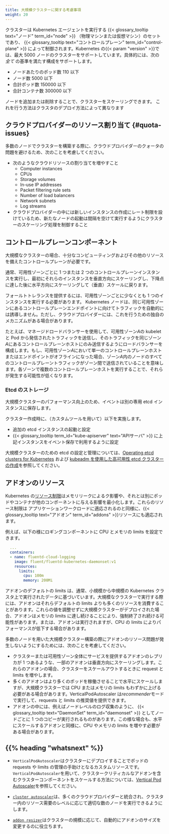 ```yaml
---
title: 大規模クラスターに関する考慮事項
weight: 20
---
```


<!--
A cluster is a set of {{< glossary_tooltip text="nodes" term_id="node" >}} (physical
or virtual machines) running Kubernetes agents, managed by the
{{< glossary_tooltip text="control plane" term_id="control-plane" >}}.
Kubernetes {{< param "version" >}} supports clusters with up to 5000 nodes. More specifically,
Kubernetes is designed to accommodate configurations that meet *all* of the following criteria:

* No more than 110 pods per node
* No more than 5000 nodes
* No more than 150000 total pods
* No more than 300000 total containers

You can scale your cluster by adding or removing nodes. The way you do this depends
on how your cluster is deployed.
-->

クラスターは Kubernetes エージェントを実行する {{< glossary_tooltip text="ノード" term_id="node" >}} （物理マシンまたは仮想マシン）のセットであり、 {{< glossary_tooltip text="コントロールプレーン" term_id="control-plane" >}} によって制御されます。Kubernetes の{{< param "version" >}}では、最大 5000 ノードのクラスターをサポートしています。具体的には、次の _全て_ の基準を満たす構成をサポートします。

- ノードあたりのポッド数 110 以下
- ノード数 5000 以下
- 合計ポッド数 150000 以下
- 合計コンテナ数 300000 以下

ノードを追加または削除することで、クラスターをスケーリングできます。 これを行う方法はクラスタのデプロイ方法によって異なります

<!--
## Cloud provider resource quotas {#quota-issues}

To avoid running into cloud provider quota issues, when creating a cluster with many nodes,
consider:
* Requesting a quota increase for cloud resources such as:
    * Computer instances
    * CPUs
    * Storage volumes
    * In-use IP addresses
    * Packet filtering rule sets
    * Number of load balancers
    * Network subnets
    * Log streams
* Gating the cluster scaling actions to bring up new nodes in batches, with a pause
  between batches, because some cloud providers rate limit the creation of new instances.
-->

## クラウドプロバイダーのリソース割り当て {#quota-issues}

多数のノードでクラスターを構築する際に、クラウドプロバイダーのクォータの問題を避けるため、次のことを考慮してください。

- 次のようなクラウドリソースの割り当てを増やすこと
  - Computer instances
  - CPUs
  - Storage volumes
  - In-use IP addresses
  - Packet filtering rule sets
  - Number of load balancers
  - Network subnets
  - Log streams
- クラウドプロバイダーの中には新しいインスタンスの作成にレート制限を設けているため、新たなノードの起動は間隔を空けて実行するようにクラスターのスケーリング処理を制御すること

<!--
## Control plane components

For a large cluster, you need a control plane with sufficient compute and other
resources.

Typically you would run one or two control plane instances per failure zone,
scaling those instances vertically first and then scaling horizontally after reaching
the point of falling returns to (vertical) scale.

You should run at least one instance per failure zone to provide fault-tolerance. Kubernetes
nodes do not automatically steer traffic towards control-plane endpoints that are in the
same failure zone; however, your cloud provider might have its own mechanisms to do this.

For example, using a managed load balancer, you configure the load balancer to send traffic
that originates from the kubelet and Pods in failure zone _A_, and direct that traffic only
to the control plane hosts that are also in zone _A_. If a single control-plane host or
endpoint failure zone _A_ goes offline, that means that all the control-plane traffic for
nodes in zone _A_ is now being sent between zones. Running multiple control plane hosts in
each zone makes that outcome less likely.
-->

## コントロールプレーンコンポーネント

大規模なクラスターの場合、十分なコンピューティングおよびその他のリソースを備えたコントロールプレーンが必要です。

通常、可用性ゾーンごとに 1 つまたは 2 つのコントロールプレーンインスタンスを実行し、最初にそれらのインスタンスを垂直方向にスケーリングし、下降点に達した後に水平方向にスケーリングして（垂直）スケールに戻ります。

フォールトトレランスを提供するには、可用性ゾーンごとに少なくとも 1 つのインスタンスを実行する必要があります。 Kubernetes ノードは、同じ可用性ゾーンにあるコントロールプレーンエンドポイントに向けてトラフィックを自動的には誘導しません。ただし、クラウドプロバイダーには、これを行うための独自のメカニズムがある場合があります。

たとえば、マネージドロードバランサーを使用して、可用性ゾーン*A*の kubelet と Pod から発信されたトラフィックを送信し、そのトラフィックを同じゾーン*A*にあるコントロールプレーンホストにのみ送信するようにロードバランサーを構成します。もし、可用性ゾーン*A*において単一のコントロールプレーンホストまたはエンドポイントがオフラインになった場合、ゾーン*A*内のノードのすべてのコントロールプレーントラフィックがゾーン間で送信されていることを意味します。各ゾーンで複数のコントロールプレーンホストを実行することで、それらが発生する可能性が低くなります。

<!--
### etcd storage

To improve performance of large clusters, you can store Event objects in a separate
dedicated etcd instance.

When creating a cluster, you can (using custom tooling):

* start and configure additional etcd instance
* configure the {{< glossary_tooltip term_id="kube-apiserver" text="API server" >}} to use it for storing events

See [Operating etcd clusters for Kubernetes](/docs/tasks/administer-cluster/configure-upgrade-etcd/) and
[Set up a High Availability etcd cluster with kubeadm](/docs/setup/production-environment/tools/kubeadm/setup-ha-etcd-with-kubeadm/)
for details on configuring and managing etcd for a large cluster.
-->

### Etcd のストレージ

大規模クラスターのパフォーマンス向上のため、イベントは別の専用 etcd インスタンスに保存します。

クラスター作成時に、（カスタムツールを用いて）以下を実施します。

- 追加の etcd インスタンスの起動と設定
- {{< glossary_tooltip term_id="kube-apiserver" text="APIサーバ" >}} に上記インスタンスをイベント保存で利用するように設定

大規模クラスターのための etcd の設定と管理については、[Operating etcd clusters for Kubernetes](/docs/tasks/administer-cluster/configure-upgrade-etcd/) および
[kubeadm を使用した高可用性 etcd クラスターの作成](/ja/docs/setup/production-environment/tools/kubeadm/setup-ha-etcd-with-kubeadm/)を参照してください。

<!--
## Addon resources

Kubernetes [resource limits](/docs/concepts/configuration/manage-resources-containers/)
help to minimize the impact of memory leaks and other ways that pods and containers can
impact on other components. These resource limits apply to
{{< glossary_tooltip text="addon" term_id="addons" >}} resources just as they apply to application workloads.

For example, you can set CPU and memory limits for a logging component:

```yaml
  ...
  containers:
  - name: fluentd-cloud-logging
    image: fluent/fluentd-kubernetes-daemonset:v1
    resources:
      limits:
        cpu: 100m
        memory: 200Mi
```

Addons' default limits are typically based on data collected from experience running
each addon on small or medium Kubernetes clusters. When running on large
clusters, addons often consume more of some resources than their default limits.
If a large cluster is deployed without adjusting these values, the addon(s)
may continuously get killed because they keep hitting the memory limit.
Alternatively, the addon may run but with poor performance due to CPU time
slice restrictions.

To avoid running into cluster addon resource issues, when creating a cluster with
many nodes, consider the following:

* Some addons scale vertically - there is one replica of the addon for the cluster
  or serving a whole failure zone. For these addons, increase requests and limits
  as you scale out your cluster.
* Many addons scale horizontally - you add capacity by running more pods - but with
  a very large cluster you may also need to raise CPU or memory limits slightly.
  The VerticalPodAutoscaler can run in _recommender_ mode to provide suggested
  figures for requests and limits.
* Some addons run as one copy per node, controlled by a {{< glossary_tooltip text="DaemonSet"
  term_id="daemonset" >}}: for example, a node-level log aggregator. Similar to
  the case with horizontally-scaled addons, you may also need to raise CPU or memory
  limits slightly.
 -->

## アドオンのリソース

Kubernetes の[リソース制限](/ja/docs/concepts/configuration/manage-resources-containers/#podとコンテナのリソース要求と制限)はメモリリークによるク影響や、それとは別にポッドやコンテナが他のコンポーネントに与える影響を最小化します。これらのリソース制限は アプリケーションワークロードに適応されるのと同様に、{{< glossary_tooltip text="アドオン" term_id="addons" >}}リソースにも適応されます。

例えば、以下の様にロギングコンポーネントに CPU とメモリの limits を設定できます。

```yaml
  ...
  containers:
  - name: fluentd-cloud-logging
    image: fluent/fluentd-kubernetes-daemonset:v1
    resources:
      limits:
        cpu: 100m
        memory: 200Mi
```

アドオンのデフォルトの limits は、通常、小規模から中規模の Kubernetes クラスタ上で実行されたデータに基づいています。大規模なクラスターで実行する際には、アドオンはそれらデフォルトの limits よりも多くのリソースを消費することがあります。これらの値を調整せずに大規模クラスターがデプロイされた場合、アドオンはメモリの limits に達し続けることにより、強制終了され続ける可能性があります。または、アドオンは実行されますが、CPU の limits によりパフォーマンスが低下する場合があります。

多数のノードを用いた大規模クラスター構築の際にアドオンのリソース問題が発生しないようにするためには、次のことを考慮してください。

- クラスターまたは可用性ゾーン全体にサービスを提供するアドオンのレプリカが 1 つあるような、一部のアドオンは垂直方向にスケーリングします。これらのアドオンの場合、クラスターをスケールアウトするときに request と limits を増やします。
- 多くのアドオンはより多くのポッドを稼働させることで水平にスケールしますが、大規模クラスターでは CPU またはメモリの limits もわずかに上げる必要がある場合があります。VerticalPodAutoscaler は*recommender*モードで実行して、requests と limits の推奨値を提供できます。
- アドオンの中には、例えばノードレベルのログ収集のように、 {{< glossary_tooltip text="DaemonSet" term_id="daemonset" >}} としてノードごとに 1 つのコピーが実行されるものがあります。この様な場合も、水平にスケールするアドオンと同様に、CPU やメモリの limits を増やす必要がある場合があります。

<!--
## {{% heading "whatsnext" %}}

`VerticalPodAutoscaler` is a custom resource that you can deploy into your cluster
to help you manage resource requests and limits for pods.
Visit [Vertical Pod Autoscaler](https://github.com/kubernetes/autoscaler/tree/master/vertical-pod-autoscaler#readme)
to learn more about `VerticalPodAutoscaler` and how you can use it to scale cluster
components, including cluster-critical addons.

The [cluster autoscaler](https://github.com/kubernetes/autoscaler/tree/master/cluster-autoscaler#readme)
integrates with a number of cloud providers to help you run the right number of
nodes for the level of resource demand in your cluster.

The [addon resizer](https://github.com/kubernetes/autoscaler/tree/master/addon-resizer#readme)
helps you in resizing the addons automatically as your cluster's scale changes.
 -->

## {{% heading "whatsnext" %}}

- `VerticalPodAutoscaler`はクラスターにデプロイすることでポッドの requests や limits の管理の手助けとなるカスタムリソースです。
  `VerticalPodAutoscaler`を用いて、クラスタークリティカルなアドオンを含むクラスターコンポーネントをスケールする方法については、[Vertical Pod Autoscaler](https://github.com/kubernetes/autoscaler/tree/master/vertical-pod-autoscaler#readme)を参照してください。

- [`cluster autoscaler`](https://github.com/kubernetes/autoscaler/tree/master/cluster-autoscaler#readme)は、多くのクラウドプロバイダーと統合され、クラスター内のリソース需要のレベルに応じて適切な数のノードを実行できるようにします。

- [`addon resizer`](https://github.com/kubernetes/autoscaler/tree/master/addon-resizer#readme)はクラスターの規模に応じて、自動的にアドオンのサイズを変更するのに役立ちます。
